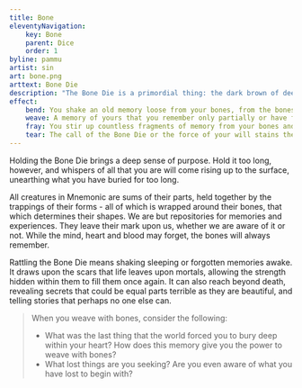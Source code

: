 ```yaml
---
title: Bone
eleventyNavigation:
    key: Bone
    parent: Dice
    order: 1
byline: pammu
artist: sin
art: bone.png
arttext: Bone Die
description: "The Bone Die is a primordial thing: the dark brown of deep depths beneath the earth, incased in the sharp, glistening white of creatures long dead. When you hold it up against the light, you may see flashes of color, like the fragments of a soul."
effect:
    bend: You shake an old memory loose from your bones, from the bones of the mortal you are touching, or the bones that you may be holding in your hands. It is more feelings, impressions, and odd flashes than anything else, enough to raise more questions than answers.
    weave: A memory of yours that you remember only partially or have forgotten completely will rise to the surface. It will always be relevant to the moment you attempted to draw upon the Bone Die for guidance. You may do this for a mortal you are touching. If you are holding the bones of another in your hands, what flashes of their story that you are given will serve you well.
    fray: You stir up countless fragments of memory from your bones and the bones of others around you. If you are holding bones in your hand, the remnants of experiences will join the rising tide of discordant whispers, odd mix of smells, and glistening shards of experiences.
    tear: The call of the Bone Die or the force of your will stains the ground at your feet, freeing all that sleep beneath the surface from the clutches of death. They will rise, struggling to be free of the earth, or stone, or mud, or water. They demand to be heard.
---
```



Holding the Bone Die brings a deep sense of purpose. Hold it too long, however, and whispers of all that you are will come rising up to the surface, unearthing what you have buried for too long.

All creatures in Mnemonic are sums of their parts, held together by the trappings of their forms - all of which is wrapped around their bones, that which determines their shapes. We are but repositories for memories and experiences. They leave their mark upon us, whether we are aware of it or not. While the mind, heart and blood may forget, the bones will always remember.

Rattling the Bone Die means shaking sleeping or forgotten memories awake. It draws upon the scars that life leaves upon mortals, allowing the strength hidden within them to fill them once again. It can also reach beyond death, revealing secrets that could be equal parts terrible as they are beautiful, and telling stories that perhaps no one else can.

> When you weave with bones, consider the following:
> 
> - What was the last thing that the world forced you to bury deep within your heart? How does this memory give you the power to weave with bones?
> - What lost things are you seeking? Are you even aware of what you have lost to begin with?
